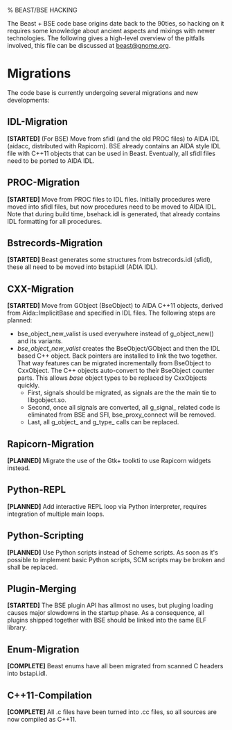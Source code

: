 % BEAST/BSE HACKING

The Beast + BSE code base origins date back to the 90ties, so hacking on it requires some knowledge about ancient aspects and mixings with newer technologies. The following gives a high-level overview of the pitfalls involved, this file can be discussed at beast@gnome.org.

Migrations
==========

The code base is currently undergoing several migrations and new developments:

IDL-Migration
-------------
**[STARTED]** (For BSE) Move from sfidl (and the old PROC files) to AIDA IDL (aidacc, distributed with Rapicorn). BSE already contains an AIDA style IDL file with C++11 objects that can be used in Beast. Eventually, all sfidl files need to be ported to AIDA IDL.

PROC-Migration
--------------
**[STARTED]** Move from PROC files to IDL files. Initially procedures were moved into sfidl files, but now procedures need to be moved to AIDA IDL. Note that during build time, bsehack.idl is generated, that already contains IDL formatting for all procedures.

Bstrecords-Migration
--------------------
**[STARTED]** Beast generates some structures from bstrecords.idl (sfidl), these all need to be moved into bstapi.idl (ADIA IDL).

CXX-Migration
-------------
**[STARTED]** Move from GObject (BseObject) to AIDA C++11 objects, derived from Aida::ImplicitBase and specified in IDL files. The following steps are planned:
* bse_object_new_valist is used everywhere instead of g_object_new() and its variants.
* *bse_object_new_valist* creates the BseObject/GObject and then the IDL based C++ object. Back pointers are installed to link the two together. That way features can be migrated incrementally from BseObject to CxxObject. The C++ objects auto-convert to their BseObject counter parts. This allows *base* object types to be replaced by CxxObjects quickly.
    * First, signals should be migrated, as signals are the the main tie to libgobject.so.
    * Second, once all signals are converted, all g_signal_ related code is eliminated from BSE and SFI, bse_proxy_connect will be removed.
    * Last, all g_object_ and g_type_ calls can be replaced.

Rapicorn-Migration
------------------
**[PLANNED]** Migrate the use of the Gtk+ toolkti to use Rapicorn widgets instead.

Python-REPL
-----------
**[PLANNED]** Add interactive REPL loop via Python interpreter, requires
integration of multiple main loops.

Python-Scripting
----------------
**[PLANNED]** Use Python scripts instead of Scheme scripts. As soon as it's
possible to implement basic Python scripts, SCM scripts may be broken and
shall be replaced.

Plugin-Merging
--------------
**[STARTED]** The BSE plugin API has allmost no uses, but pluging loading
causes major slowdowns in the startup phase. As a consequence, all plugins
shipped together with BSE should be linked into the same ELF library.

Enum-Migration
--------------
**[COMPLETE]** Beast enums have all been migrated from scanned C headers into bstapi.idl.

C++11-Compilation
-----------------
**[COMPLETE]** All .c files have been turned into .cc files, so all sources are now compiled as C++11.
